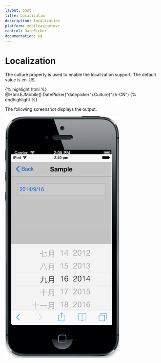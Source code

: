 ```yaml
---
layout: post
title: Localization
description: localization                         
platform: mobileaspnetmvc
control: DatePicker
documentation: ug
---
```


# Localization                         

The culture property is used to enable the localization support. The default value is en-US.


{% highlight html %}
@Html.EJMobile().DatePicker("datepicker").Culture("zh-CN")
{% endhighlight %}


The following screenshot displays the output.

![](Localization_images/Localization_img1.png)



